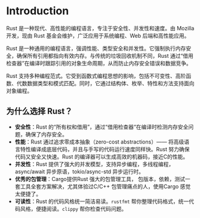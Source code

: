 # Introduction


Rust 是一种现代、高性能的编程语言，专注于安全性、并发性和速度。由 Mozilla 开发，现由 Rust 基金会维护，广泛应用于系统编程、Web 后端和高性能应用。

Rust 是一种通用的编程语言，强调性能、类型安全和并发性。它强制执行内存安全，确保所有引用都指向有效内存。与传统的垃圾回收机制不同，Rust 通过“借用检查器”在编译时跟踪引用的对象生命周期，从而防止内存安全错误和数据竞争。

Rust 支持多种编程范式。它受到函数式编程思想的影响，包括不可变性、高阶函数、代数数据类型和模式匹配。同时，它通过结构体、枚举、特性和方法支持面向对象编程。


## 为什么选择 Rust？
- **安全性**：Rust 的“所有权和借用”，通过“借用检查器“在编译时检测内存安全问题，确保了内存安全。
- **性能**：Rust 通过追求零成本抽象（zero-cost abstractions）—— 将高级语言特性编译成底层代码，并且与手写的代码运行速度同样快。Rust 努力确保代码又安全又快速。Rust 的编译器可以生成高效的机器码，接近C的性能。
- **并发性**：Rust 提供了强大的并发模型，支持异步编程，多线程编程，async/await 异步原语，tokio/async-std 异步运行时。
- **优秀的包管理**：Cargo提供Rust 强大的包管理工具， 包版本，依赖，测试一套工具全套方案解决，尤其体验过C/C++ 包管理痛点的人，使用Cargo 感觉太便捷了。
- **可读性**：Rust 的代码风格统一简洁易读。`rustfmt` 帮你整理代码格式，统一代码风格，便捷阅读。`clippy` 帮你检查代码问题。



